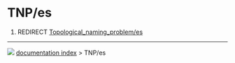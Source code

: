 # TNP/es
1.  REDIRECT [Topological_naming_problem/es](Topological_naming_problem/es.md)



---
![](images/Right_arrow.png) [documentation index](../README.md) > TNP/es
